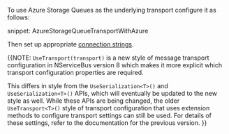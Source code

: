 To use Azure Storage Queues as the underlying transport configure it as follows:

snippet: AzureStorageQueueTransportWithAzure

Then set up appropriate [connection strings](/transports/azure-storage-queues/configuration.md#connection-strings).

{{NOTE: `UseTransport(transport)` is a new style of message transport configuration in NServiceBus version 8 which makes it more explicit which transport configuration properties are required.

This differs in style from the `UseSerialization<T>()` and `UseSerialization<T>()` APIs, which will eventually be updated to the new style as well. While these APIs are being changed, the older `UseTransport<T>()` style of transport configuration that uses extension methods to configure transport settings can still be used. For details of these settings, refer to the documentation for the previous version.
}}